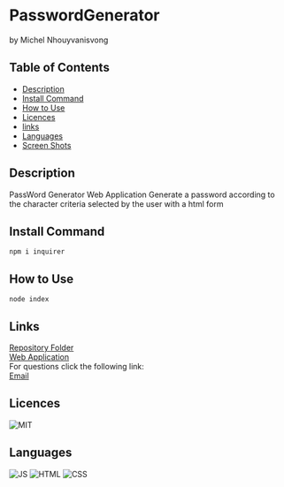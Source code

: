 
# PasswordGenerator
by Michel Nhouyvanisvong

## Table of Contents
- [Description](#description)
- [Install Command](#install-command)
- [How to Use](#how-to-use)
- [Licences](#licences)
- [links](#links)
- [Languages](#languages)
- [Screen Shots](#screen-shots)

## Description
PassWord Generator Web Application
Generate a password according to the character criteria
selected by the user with a html form

## Install Command
```
npm i inquirer
```

## How to Use
```
node index
```

## Links
[Repository Folder](https://github.com/nhounhou/PasswordGenerator)  
[Web Application](https://nhounhou.github.io/PasswordGenerator)  
For questions click the following link:  
[Email](mailto:nhounhou@hotmail.com?subject=[GitHub]%20Readme%20Generator%20Questions)  

## Licences
![MIT](https://img.shields.io/badge/MIT-blue)

## Languages
![JS](https://img.shields.io/badge/JavaScript-51.1%25-orange)
![HTML](https://img.shields.io/badge/JSon-27.1%25-brightgreen?style=plastic&logo=HTML5)
![CSS](https://img.shields.io/badge/JSon-21.7%25-blue?style=plastic&logo=CSS3)
